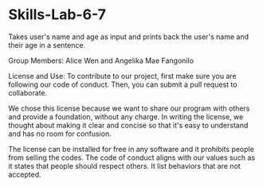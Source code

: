 # Skills-Lab-6-7
Takes user's name and age as input and prints back the user's name and their age in a sentence. 

Group Members:
Alice Wen
and Angelika Mae Fangonilo

License and Use:
To contribute to our project, first make sure you are following our code of conduct. Then, you can submit a pull request to collaborate. 

We chose this license because we want to share our program with others and provide a foundation, without any charge. In writing the license, we thought about making it clear and concise so that it's easy to understand and has no room for confusion. 

The license can be installed for free in any software and it prohibits people from selling the codes.
The code of conduct aligns with our values such as it states that people should respect others. It list behaviors that are not accepted.
